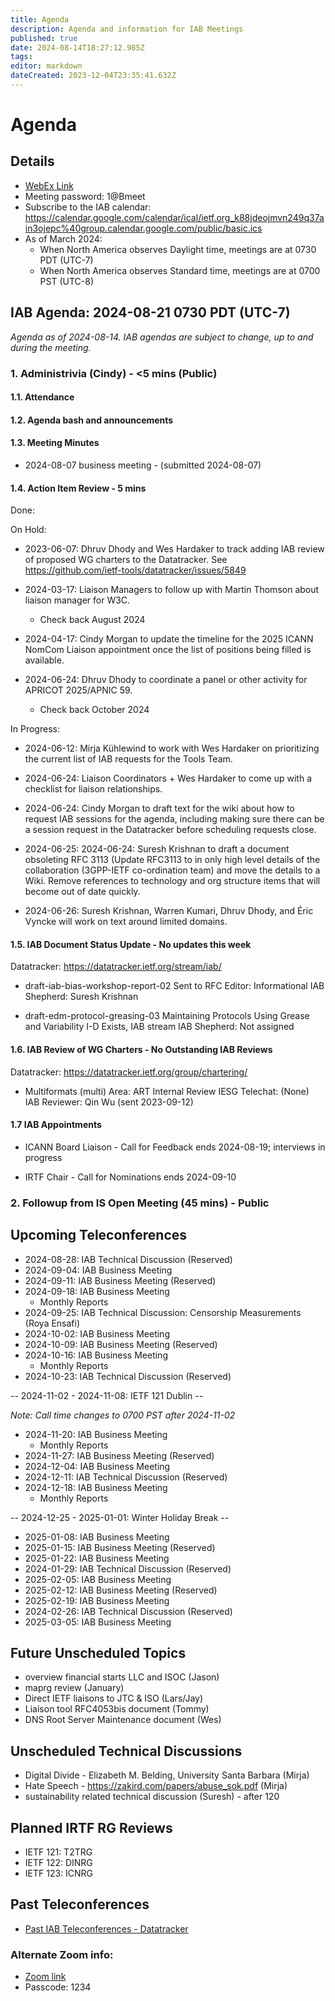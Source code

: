 ```yaml
---
title: Agenda
description: Agenda and information for IAB Meetings
published: true
date: 2024-08-14T18:27:12.985Z
tags: 
editor: markdown
dateCreated: 2023-12-04T23:35:41.632Z
---
```


# Agenda
## Details

* [WebEx Link](https://ietf.webex.com/ietf/j.php?MTID=m92c425d161e1be552b21d6b84b1c09f6)
* Meeting password: 1@Bmeet
* Subscribe to the IAB calendar: https://calendar.google.com/calendar/ical/ietf.org_k88jdeojmvn249q37ain3ojepc%40group.calendar.google.com/public/basic.ics
* As of March 2024:
    * When North America observes Daylight time, meetings are at 0730 PDT (UTC-7)
    * When North America observes Standard time, meetings are at 0700 PST (UTC-8)

## IAB Agenda: 2024-08-21 0730 PDT (UTC-7) 

*Agenda as of 2024-08-14. IAB agendas are subject to change, up to and during the meeting.*


### 1. Administrivia (Cindy) - <5 mins (Public)

#### 1.1. Attendance 

#### 1.2. Agenda bash and announcements 

#### 1.3. Meeting Minutes 

* 2024-08-07 business meeting - (submitted 2024-08-07)

#### 1.4. Action Item Review - 5 mins

Done:



On Hold:

*  2023-06-07: Dhruv Dhody and Wes Hardaker to track adding IAB
    review of proposed WG charters to the Datatracker.
    See https://github.com/ietf-tools/datatracker/issues/5849

*  2024-03-17: Liaison Managers to follow up with Martin Thomson about 
    liaison manager for W3C.
    - Check back August 2024

*  2024-04-17: Cindy Morgan to update the timeline for the 2025 ICANN
    NomCom Liaison appointment once the list of positions being filled
    is available.

*  2024-06-24: Dhruv Dhody to coordinate a panel or other activity for 
    APRICOT 2025/APNIC 59.
    - Check back October 2024

In Progress:

*  2024-06-12: Mirja Kühlewind to work with Wes Hardaker on 
    prioritizing the current list of IAB requests for the Tools Team.

*  2024-06-24: Liaison Coordinators + Wes Hardaker to come up with a 
    checklist for liaison relationships.

*  2024-06-24: Cindy Morgan to draft text for the wiki about how to 
    request IAB sessions for the agenda, including making sure there 
    can be a session request in the Datatracker before scheduling 
    requests close.

*  2024-06-25: 2024-06-24: Suresh Krishnan to draft a document 
    obsoleting RFC 3113 (Update RFC3113 to in only high level details 
    of the collaboration (3GPP-IETF co-ordination team) and move the 
    details to a Wiki. Remove references to technology and org 
    structure items that will become out of date quickly.

*  2024-06-26: Suresh Krishnan, Warren Kumari, Dhruv Dhody, and Éric 
    Vyncke will work on text around limited domains.


#### 1.5. IAB Document Status Update - No updates this week

 Datatracker: https://datatracker.ietf.org/stream/iab/

*  draft-iab-bias-workshop-report-02
    Sent to RFC Editor: Informational
    IAB Shepherd: Suresh Krishnan

*  draft-edm-protocol-greasing-03 
    Maintaining Protocols Using Grease and Variability
    I-D Exists, IAB stream
    IAB Shepherd: Not assigned


#### 1.6. IAB Review of WG Charters - No Outstanding IAB Reviews

 Datatracker: https://datatracker.ietf.org/group/chartering/	

*  Multiformats (multi)
    Area: ART
    Internal Review
    IESG Telechat: (None)
    IAB Reviewer: Qin Wu (sent 2023-09-12)


#### 1.7 IAB Appointments

*  ICANN Board Liaison - Call for Feedback ends 2024-08-19; interviews 
    in progress 

*  IRTF Chair - Call for Nominations ends 2024-09-10

### 2. Followup from IS Open Meeting (45 mins) - Public

## Upcoming Teleconferences 

* 2024-08-28: IAB Technical Discussion (Reserved)
* 2024-09-04: IAB Business Meeting
* 2024-09-11: IAB Business Meeting (Reserved)
* 2024-09-18: IAB Business Meeting
    * Monthly Reports
* 2024-09-25: IAB Technical Discussion: Censorship Measurements (Roya Ensafi)
* 2024-10-02: IAB Business Meeting
* 2024-10-09: IAB Business Meeting (Reserved)
* 2024-10-16: IAB Business Meeting
    * Monthly Reports
* 2024-10-23: IAB Technical Discussion (Reserved)

-- 2024-11-02 - 2024-11-08: IETF 121 Dublin --

*Note: Call time changes to 0700 PST after 2024-11-02*

* 2024-11-20: IAB Business Meeting
    * Monthly Reports
* 2024-11-27: IAB Business Meeting (Reserved)
* 2024-12-04: IAB Business Meeting
* 2024-12-11: IAB Technical Discussion (Reserved)
* 2024-12-18: IAB Business Meeting
    * Monthly Reports

-- 2024-12-25 - 2025-01-01: Winter Holiday Break --

* 2025-01-08: IAB Business Meeting
* 2025-01-15: IAB Business Meeting (Reserved)
* 2025-01-22: IAB Business Meeting
* 2024-01-29: IAB Technical Discussion (Reserved)
* 2025-02-05: IAB Business Meeting
* 2025-02-12: IAB Business Meeting (Reserved)
* 2025-02-19: IAB Business Meeting
* 2024-02-26: IAB Technical Discussion (Reserved)
* 2025-03-05: IAB Business Meeting



## Future Unscheduled Topics 

* overview financial starts LLC and ISOC (Jason)
* maprg review (January)
* Direct IETF liaisons to JTC & ISO (Lars/Jay)
* Liaison tool RFC4053bis document (Tommy)
* DNS Root Server Maintenance document (Wes)

## Unscheduled Technical Discussions

* Digital Divide - Elizabeth M. Belding, University Santa Barbara (Mirja)
* Hate Speech - https://zakird.com/papers/abuse_sok.pdf (Mirja)
* sustainability related technical discussion (Suresh) - after 120


## Planned IRTF RG Reviews 

* IETF 121: T2TRG
* IETF 122: DINRG
* IETF 123: ICNRG

## Past Teleconferences 

* [Past IAB Teleconferences - Datatracker](https://datatracker.ietf.org/group/iab/meetings/)



### Alternate Zoom info:

* [Zoom link](https://ietf.zoom.us/j/2649121587?pwd=dVJXTHRoQ2RqeE5tY2huWFFDdTFpdz09)
* Passcode: 1234
